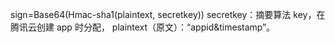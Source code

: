 
sign=Base64(Hmac-sha1(plaintext, secretkey))
secretkey：摘要算法 key，在腾讯云创建 app 时分配，
plaintext（原文）：“appid&timestamp”。